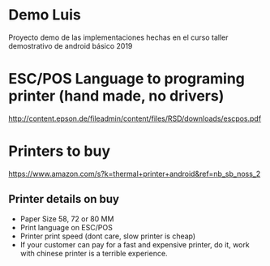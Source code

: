 # Demo Luis
Proyecto demo de las implementaciones hechas en el curso taller demostrativo de android básico 2019

# ESC/POS Language to programing printer (hand made, no drivers)
http://content.epson.de/fileadmin/content/files/RSD/downloads/escpos.pdf


# Printers to buy
https://www.amazon.com/s?k=thermal+printer+android&ref=nb_sb_noss_2

## Printer details on buy
 - Paper Size 58, 72 or 80 MM
 - Print language on ESC/POS
 - Printer print speed (dont care, slow printer is cheap)
 - If your customer can pay for a fast and expensive printer, do it, work with chinese printer is a terrible experience.

